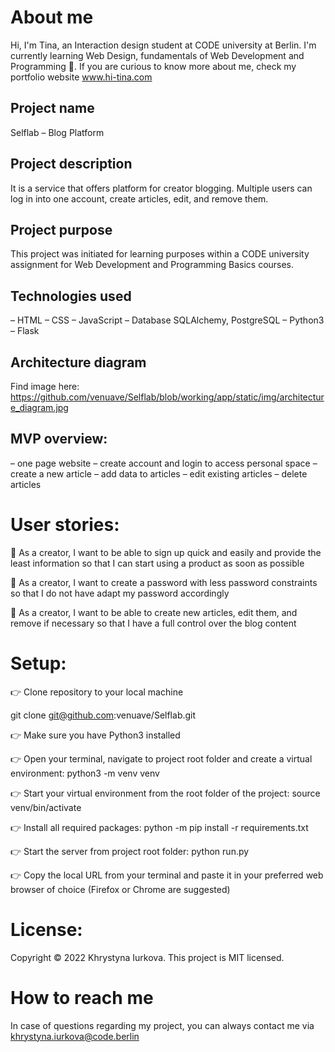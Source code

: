 # About me

Hi, I'm Tina, an Interaction design student at CODE
university at Berlin. I'm currently learning Web Design,
fundamentals of Web Development and Programming 👋.
If you are curious to know more about me, check my
portfolio website www.hi-tina.com

## Project name

Selflab – Blog Platform

## Project description

It is a service that offers platform for
creator blogging. Multiple users can
log in into one account, create articles, edit,
and remove them.

## Project purpose

This project was initiated for learning purposes within a CODE university assignment
for Web Development and Programming Basics courses.

## Technologies used

– HTML
– CSS
– JavaScript
– Database SQLAlchemy, PostgreSQL
– Python3
– Flask

## Architecture diagram

Find image here: https://github.com/venuave/Selflab/blob/working/app/static/img/architecture_diagram.jpg

## MVP overview:

– one page website
– create account and login to access personal space
– create a new article
– add data to articles
– edit existing articles
– delete articles

# User stories:

🎁 As a creator, I want to be able to sign up quick and easily and provide the least information so that I can start using a product as soon as possible

🎁 As a creator, I want to create a password with less password constraints so that I do not have adapt my password accordingly

🎁 As a creator, I want to be able to create new articles, edit them, and remove if necessary so that I have a full control over the blog content

# Setup:

👉 Clone repository to your local machine

git clone git@github.com:venuave/Selflab.git

👉 Make sure you have Python3 installed

👉 Open your terminal, navigate to project root folder and create a virtual environment:
python3 -m venv venv

👉 Start your virtual environment from the root folder of the project:
source venv/bin/activate

👉 Install all required packages:
python -m pip install -r requirements.txt

👉 Start the server from project root folder:
python run.py

👉 Copy the local URL from your terminal and paste it in your preferred web browser of choice (Firefox or Chrome are suggested)

# License:

Copyright © 2022 Khrystyna Iurkova.
This project is MIT licensed.

# How to reach me

In case of questions regarding my project,
you can always contact me via khrystyna.iurkova@code.berlin
